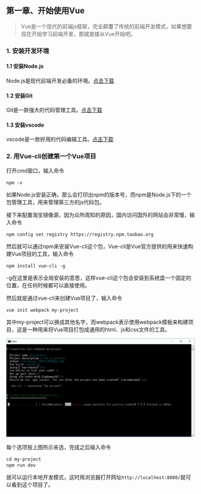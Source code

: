 ## 第一章、开始使用Vue

> Vue是一个现代的前端js框架，完全颠覆了传统的前端开发模式，如果想要现在开始学习前端开发，那就直接从Vue开始吧。

### 1. 安装开发环境

#### 1.1 安装Node.js

Node.js是现代前端开发必备的环境。[点击下载](http://nodejs.cn/)

#### 1.2 安装Git

Git是一款强大的代码管理工具。[点击下载](https://git-scm.com/)

#### 1.3 安装vscode

vscode是一款好用的代码编辑工具。[点击下载](https://code.visualstudio.com/Download)

### 2. 用Vue-cli创建第一个Vue项目

打开cmd窗口，输入命令

    npm -v

如果Node.js安装正确，那么会打印出npm的版本号，而npm是Node.js下的一个包管理工具，用来管理第三方的js代码包。

接下来配置淘宝镜像源，因为众所周知的原因，国内访问国外的网站会非常慢，输入命令

    npm config set registry https://registry.npm.taobao.org

然后就可以通过npm来安装Vue-cli这个包，Vue-cli是Vue官方提供的用来快速构建Vue项目的工具，输入命令

    npm install vue-cli -g

-g在这里是表示全局安装的意思，这样vue-cli这个包会安装到系统盘一个固定的位置，在任何时候都可以直接使用。

然后就是通过vue-cli来创建Vue项目了，输入命令

    vue init webpack my-project

其中my-project可以换成其他名字，而webpack表示使用webpack模板来构建项目，这是一种用来将Vue项目打包成通用的html、js和css文件的工具。

![图片1-1](./image/1-1.jpg "图片1-1")

每个选项按上图所示来选，完成之后输入命令

    cd my-project
    npm run dev

就可以运行本地开发模式，这时用浏览器打开网址`http://localhost:8080/`就可以看到这个项目了。